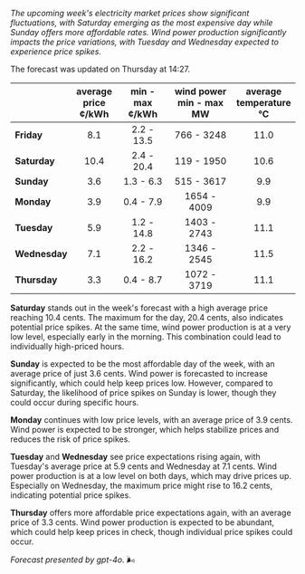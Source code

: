*The upcoming week's electricity market prices show significant fluctuations, with Saturday emerging as the most expensive day while Sunday offers more affordable rates. Wind power production significantly impacts the price variations, with Tuesday and Wednesday expected to experience price spikes.*

The forecast was updated on Thursday at 14:27.

|              | average<br>price<br>¢/kWh | min - max<br>¢/kWh | wind power<br>min - max<br>MW | average<br>temperature<br>°C |
|:-------------|:----------------:|:----------------:|:-------------:|:-------------:|
| **Friday**   |       8.1        |      2.2 - 13.5      |   766 - 3248   |      11.0     |
| **Saturday** |      10.4        |      2.4 - 20.4      |   119 - 1950   |      10.6     |
| **Sunday**   |       3.6        |      1.3 - 6.3       |   515 - 3617   |      9.9      |
| **Monday**   |       3.9        |      0.4 - 7.9       |   1654 - 4009  |      9.9      |
| **Tuesday**  |       5.9        |      1.2 - 14.8      |   1403 - 2743  |      11.1     |
| **Wednesday** |      7.1         |      2.2 - 16.2      |   1346 - 2545  |      11.5     |
| **Thursday** |       3.3        |      0.4 - 8.7       |   1072 - 3719  |      11.1     |

**Saturday** stands out in the week's forecast with a high average price reaching 10.4 cents. The maximum for the day, 20.4 cents, also indicates potential price spikes. At the same time, wind power production is at a very low level, especially early in the morning. This combination could lead to individually high-priced hours.

**Sunday** is expected to be the most affordable day of the week, with an average price of just 3.6 cents. Wind power is forecasted to increase significantly, which could help keep prices low. However, compared to Saturday, the likelihood of price spikes on Sunday is lower, though they could occur during specific hours.

**Monday** continues with low price levels, with an average price of 3.9 cents. Wind power is expected to be stronger, which helps stabilize prices and reduces the risk of price spikes.

**Tuesday** and **Wednesday** see price expectations rising again, with Tuesday's average price at 5.9 cents and Wednesday at 7.1 cents. Wind power production is at a low level on both days, which may drive prices up. Especially on Wednesday, the maximum price might rise to 16.2 cents, indicating potential price spikes.

**Thursday** offers more affordable price expectations again, with an average price of 3.3 cents. Wind power production is expected to be abundant, which could help keep prices in check, though individual price spikes could occur.

*Forecast presented by gpt-4o.* 🌬️
